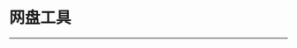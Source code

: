 
  # 网盘工具
  ---

  <Common-LinkList :linkList='{"name":"网盘工具","item":[{"link":"https://send.firefox.com/","icon":"https://send.firefox.com/favicon.ico","text":"Firefox Send"},{"link":"http://www.ys168.com/index.aspx?id=9081","icon":"http://www.ys168.com/favicon.ico","text":"永硕e盘"},{"link":"https://115.com/","icon":"https://115.com/favicon.ico","text":"115网盘"},{"link":"https://www.lanzou.com/","icon":"https://www.lanzou.com/favicon.ico","text":"蓝奏云"},{"link":"https://cloud.189.cn/","icon":"http://img.ilxdh.com/navig/2020-04-17/1587083610_4976.ico?auth_key=1589426512-6e541e8205f6d9ad478f75774cfa68416d804892-0-90a2f2f64560e9ebfd071a58d1104dd4","text":"天翼云盘"},{"link":"https://cowtransfer.com/","icon":"http://img.ilxdh.com/navig/2020-02-15/1581760798_5907.png?auth_key=1589426512-68b0fc08a5d80fc090610e064612221aff45e61b-0-df44a2a8d274bf6224262c9f9d44813b","text":"奶牛快传"},{"link":"https://www.wenshushu.cn/","icon":"https://www.wenshushu.cn/favicon.ico","text":"文叔叔"},{"link":"https://www.jianguoyun.com/","icon":"https://www.jianguoyun.com/favicon.ico","text":"坚果云"},{"link":"http://pan-yz.chaoxing.com/","icon":"http://pan-yz.chaoxing.com/favicon.ico","text":"超星云盘"},{"link":"https://www.quqi.com/","icon":"http://img.ilxdh.com/navig/2020-04-20/1587390130_4636.ico?auth_key=1589426512-c867faabb6cb279a8d8f51fb110302331ce45a2e-0-7bf1d152babac82d862b38e7cd34e080","text":"曲奇云盘"},{"link":"https://www.wocloud.com.cn/","icon":"http://img.ilxdh.com/navig/2020-04-21/1587471851_3616.ico?auth_key=1589426512-64784eb71ce67a4dd3c1fa7d9832676cd8170bae-0-442a95a518c48a08f437743063fb844c","text":"沃家云盘"},{"link":"https://caiyun.feixin.10086.cn/","icon":"https://caiyun.feixin.10086.cn/favicon.ico","text":"和彩云"},{"link":"https://products.office.com/zh-cn/onedrive/online-cloud-storage","icon":"https://products.office.com/favicon.ico","text":"OneDrive"},{"link":"https://pan.baidu.com/","icon":"http://img.ilxdh.com/navig/2020-04-20/1587389143_2198.ico?auth_key=1589426512-ecf4480caa283137fc95a64cee358b6a954256f8-0-e1f71d519180844784b270d3676e96cc","text":"百度网盘"},{"link":"https://www.weiyun.com/","icon":"https://www.weiyun.com/favicon.ico","text":"微云"},{"link":"https://drive.google.com/drive/","icon":"http://img.ilxdh.com/navig/2020-04-23/1587601735_9380.ico?auth_key=1589426512-fd4c7f567c4af3f1b6accca92733dff6302f02a4-0-04ea9f3db365a8ec6a301c53cac0c604","text":"GoogleDrive"}]}'/>
  